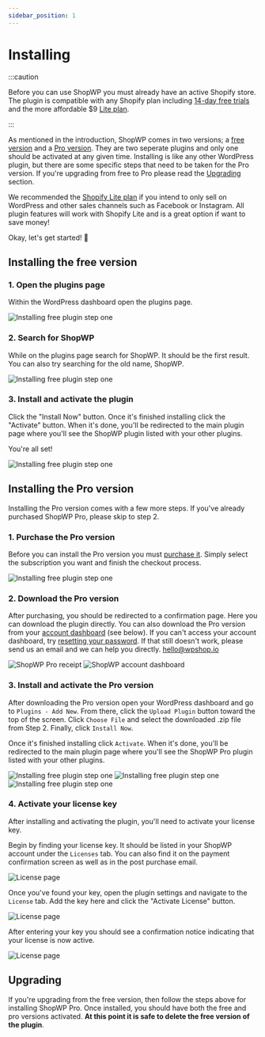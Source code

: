 ```yaml
---
sidebar_position: 1
---
```


# Installing

:::caution

Before you can use ShopWP you must already have an active Shopify store. The plugin is compatible with any Shopify plan including [14-day free trials](https://www.shopify.com/?ref=wps) and the more affordable $9 [Lite plan](https://www.shopify.com/lite).

:::

As mentioned in the introduction, ShopWP comes in two versions; a [free version](https://wordpress.org/plugins/wpshopify/) and a [Pro version](https://wpshop.io/purchase/). They are two seperate plugins and only one should be activated at any given time. Installing is like any other WordPress plugin, but there are some specific steps that need to be taken for the Pro version. If you're upgrading from free to Pro please read the [Upgrading](#upgrading) section.

We recommended the [Shopify Lite plan](https://www.shopify.com/lite) if you intend to only sell on WordPress and other sales channels such as Facebook or Instagram. All plugin features will work with Shopify Lite and is a great option if want to save money!

Okay, let's get started! 🙌

## Installing the free version

### 1. Open the plugins page

Within the WordPress dashboard open the plugins page.

![Installing free plugin step one](./assets/install-free-1.png)

### 2. Search for ShopWP

While on the plugins page search for ShopWP. It should be the first result. You can also try searching for the old name, ShopWP.

![Installing free plugin step one](./assets/install-free-2.png)

### 3. Install and activate the plugin

Click the "Install Now" button. Once it's finished installing click the "Activate" button. When it's done, you'll be redirected to the main plugin page where you'll see the ShopWP plugin listed with your other plugins.

You're all set!

![Installing free plugin step one](./assets/install-free-3.png)

## Installing the Pro version

Installing the Pro version comes with a few more steps. If you've already purchased ShopWP Pro, please skip to step 2.

### 1. Purchase the Pro version

Before you can install the Pro version you must [purchase it](https://wpshop.io/purchase). Simply select the subscription you want and finish the checkout process.

![Installing free plugin step one](./assets/install-pro-1.png)

### 2. Download the Pro version

After purchasing, you should be redirected to a confirmation page. Here you can download the plugin directly. You can also download the Pro version from your [account dashboard](https://wpshop.io/login/) (see below). If you can't access your account dashboard, try [resetting your password](https://wpshop.io/wp-login.php?action=lostpassword&redirect_to=https%3A%2F%2Fwpshop.io%2Flogin%3Fcheckemail%3Dconfirm%26edd_reset_password%3Dconfirm%26edd_redirect%3Dhttps%253A%252F%252Fwpshop.io%252Flogin%252F). If that still doesn't work, please send us an email and we can help you directly. [hello@wpshop.io](hello@wpshop.io)

![ShopWP Pro receipt](./assets/install-pro-receipt.png)
![ShopWP account dashboard](./assets/install-pro-2.png)

### 3. Install and activate the Pro version

After downloading the Pro version open your WordPress dashboard and go to `Plugins - Add New`. From there, click the `Upload Plugin` button toward the top of the screen. Click `Choose File` and select the downloaded .zip file from Step 2. Finally, click `Install Now`.

Once it's finished installing click `Activate`. When it's done, you'll be redirected to the main plugin page where you'll see the ShopWP Pro plugin listed with your other plugins.

![Installing free plugin step one](./assets/install-pro-3.png)
![Installing free plugin step one](./assets/install-pro-4.png)
![Installing free plugin step one](./assets/install-pro-5.png)

### 4. Activate your license key

After installing and activating the plugin, you'll need to activate your license key.

Begin by finding your license key. It should be listed in your ShopWP account under the `Licenses` tab. You can also find it on the payment confirmation screen as well as in the post purchase email.

![License page](./assets/license-page.png)

Once you've found your key, open the plugin settings and navigate to the `License` tab. Add the key here and click the "Activate License" button.

![License page](./assets/license-blank.png)

After entering your key you should see a confirmation notice indicating that your license is now active.

![License page](./assets/license-active.png)

## Upgrading

If you're upgrading from the free version, then follow the steps above for installing ShopWP Pro. Once installed, you should have both the free and pro versions activated. **At this point it is safe to delete the free version of the plugin**.

